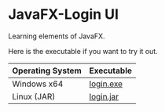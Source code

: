 # JavaFX-Login UI

Learning elements of JavaFX.

Here is the executable if you want to try it out.

| Operating System 	| Executable 	|
|------------------	|------------	|
| Windows x64      	| [login.exe]  	|
| Linux (JAR)      	| [login.jar]  	|

[login.exe]: https://example.com
[login.jar]: https://example.com